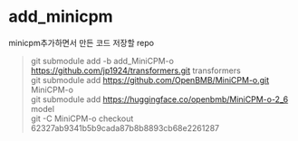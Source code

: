 # add_minicpm

minicpm추가하면서 만든 코드 저장할 repo
> git submodule add -b add_MiniCPM-o <https://github.com/jp1924/transformers.git> transformers</br>
> git submodule add <https://github.com/OpenBMB/MiniCPM-o.git> MiniCPM-o</br>
> git submodule add https://huggingface.co/openbmb/MiniCPM-o-2_6 model</br>
> git -C MiniCPM-o checkout 62327ab9341b5b9cada87b8b8893cb68e2261287</br>
